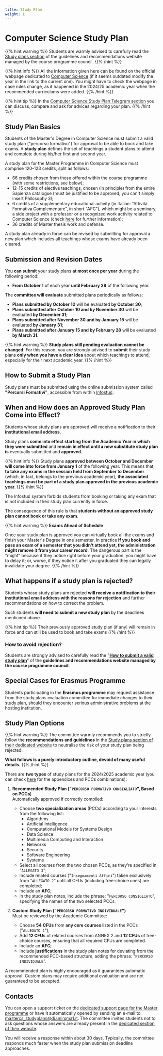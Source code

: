 ```yaml
---
title: Study Plan
weight: 1
---
```


# Computer Science Study Plan

{{% hint warning %}}
<i class="fa-solid fa-triangle-exclamation" style="color: #FFD43B;"></i>
Students are warmly advised to carefully read the [Study plans section](https://mastercs.teaching.di.uniroma1.it/master-programme-in-computer-science/study-plans) of the guidelines and recommendations website managed by the course programme council.
{{% /hint %}}

{{% hint info %}}
<i class="fa-solid fa-circle-info" style="color: #74C0FC;"></i>
All the information given here can be found on the official webpage dedicated to [Computer Science](https://corsidilaurea.uniroma1.it/en/corso/2024/29932/programmazione#bootstrap-fieldgroup-nav-item-custom-tailoring-your-programme) (if it seems outdated modify the year in the link to the current one). You might have to check the webpage in case rules change, as it happened in the 2024/25 academic year when the recommended curriculums were added.
{{% /hint %}}

{{% hint tip %}}
<i class="fa-solid fa-lightbulb" style="color: #238636;"></i>
In the [Computer Science Study Plan Telegram section](https://t.me/computersciencesapienza/9766I) you can discuss, compare and ask for advices regarding your plan.
{{% /hint %}}

## Study Plan Basics

Students of the Master's Degree in Computer Science must submit a valid study plan ("percorso formativo") for approval to be able to book and take exams. A **study plan** defines the set of teachings a student plans to attend and complete during his/her first and second year.

A study plan for the Master Programme in Computer Science must comprise 120–123 credits, split as follows:
- 66 credits chosen from those offered within the course programme (with some restrictions, see below);
- 12–15 credits of elective teachings, chosen (in principle) from the entire Sapienza catalogue (must be justified to be approved, you can't simply insert Philosophy 3);
- 6 credits of a supplementary educational activity (in Italian: "Attività Formativa Complementare", in short "AFC"), which might be a seminary, a side project with a professor or a recognized work activity related to Computer Science (check [here](https://docs.google.com/document/d/e/2PACX-1vRMVE88DZffehZflMrOBiBL2YV40IZ5ZA-naM3d5cZm1Sws1NS9mXGXdrRw0L4a9yObgHgnlwHNQTG8/pub) for further information);
- 36 credits of Master thesis work and defense.

A study plan already in force can be revised by submitting for approval a new plan which includes all teachings whose exams have already been cleared.

## Submission and Revision Dates

You **can submit** your study plans **at most once per year** during the following period:
- **From October 1** of each year **until February 28** of the following year.

The **committee will evaluate** submitted plans periodically as follows:
- **Plans submitted by October 10** will be evaluated **by October 30**;
- **Plans submitted after October 10 and by November 30** will be evaluated **by December 31**;
- **Plans submitted after November 30 and by January 15** will be evaluated **by January 31**;
- **Plans submitted after January 15 and by February 28** will be evaluated **by March 31**.

{{% hint warning %}}
<i class="fa-solid fa-triangle-exclamation" style="color: #FFD43B;"></i>
**Study plans still pending evaluation cannot be changed**. For this reason, you are strongly advised to **submit** their study plans **only when you have a clear idea** about which teachings to attend, especially for their next academic year.
{{% /hint %}}

## How to Submit a Study Plan

Study plans must be submitted using the online submission system called **"Percorsi Formativi"**, accessible from within [Infostud](http://www.uniroma1.it/studenti).

## When and How does an Approved Study Plan Come into Effect?

Students whose study plans are approved will receive a notification to their **institutional email address**.

Study plans **come into effect starting from the Academic Year in which they were submitted** and **remain in effect until a new substitute study plan is** eventually submitted and **approved**.

{{% hint info %}}
<i class="fa-solid fa-circle-info" style="color: #74C0FC;"></i>
Study plans **approved between October and December will come into force from January 1** of the following year. This means that, **to take any exams in the session held from September to December** (which, in fact, belongs to the previous academic year), **the associated teachings must be part of a study plan approved in the previous academic year**.
{{% /hint %}}

The Infostud system forbids students from booking or taking any exam that is not included in their study plan currently in force.

The consequence of this rule is that **students without an approved study plan cannot book or take any exam**.

{{% hint warning %}}
<i class="fa-solid fa-triangle-exclamation" style="color: #FFD43B;"></i> **Exams Ahead of Schedule**

Once your study plan is approved you can virtually book all the exams and finish your Master's Degree in one semester. In practice **if you book and pass an exam of a semester that you didn't attend yet, the administration might remove it from your career record**. The dangerous part is the "might" because if they notice right before your graduation, you might have to delay it; or, worse, if they notice it after you graduated they can legally invalidate your degree.
{{% /hint %}}

## What happens if a study plan is rejected?

Students whose study plans are rejected **will receive a notification to their institutional email address with the reasons for rejection** and further recommendations on how to correct the problem.

Such students **will need to submit a new study plan** by the deadlines mentioned above.

{{% hint tip %}}
<i class="fa-solid fa-lightbulb" style="color: #238636;"></i>
Their previously approved study plan (if any) will remain in force and can still be used to book and take exams
{{% /hint %}}

### **How to avoid rejection?**

Students are strongly advised to carefully read the "[**How to submit a valid study plan**](https://mastercs.teaching.di.uniroma1.it/master-programme-in-computer-science/study-plans/how-to-submit-a-valid-study-plan)" of the **guidelines and recommendations website managed by the course programme council**.

## Special Cases for Erasmus Programme

Students participating in the **Erasmus programme** may request assistance from the study plans evaluation committee for immediate changes to their study plan, should they encounter serious administrative problems at the hosting institution.

## Study Plan Options

{{% hint warning %}}
<i class="fa-solid fa-triangle-exclamation" style="color: #FFD43B;"></i>
The committee warmly recommends you to strictly follow the **recommendations and guidelines** in the [Study plans section of their dedicated website](https://mastercs.teaching.di.uniroma1.it/master-programme-in-computer-science) to neutralise the risk of your study plan being rejected.

**What follows is a purely introductory outline, devoid of many useful details.**
{{% /hint %}}

There are **two types** of study plans for the 2024/2025 academic year (you can check [here](https://docs.google.com/document/d/1kasq5efzmuVXt2SlMfGnvn1gUD5bD877/edit) for the appendices and PCCs combinations):

1. **Recommended Study Plan ("`PERCORSO FORMATIVO CONSIGLIATO`", Based on PCCs)**  
   Automatically approved if correctly compiled:
   - Choose **two specialization areas** (PCCs) according to your interests from the following list:
      - Algorithms
      - Artificial Intelligence
      - Computational Models for Systems Design
      - Data Science
      - Multimedia Computing and Interaction
      - Networks
      - Security
      - Software Engineering
      - Systems
   - Select all courses from the two chosen PCCs, as they're specified in "`ALLEGATO 3`";
   - Include related courses ("`Insegnamenti Affini`") taken exclusively from "`ALLEGATO 2`" until all CFUs (including free-choice ones) are completed;
   - Include an **AFC**;
   - In the study plan notes, include the phrase: "`PERCORSO CONSIGLIATO`", specifying the names of the two selected PCCs.

2. **Custom Study Plan ("`PERCORSO FORMATIVO INDIVIDUALE`")**  
   Must be reviewed by the Academic Committee:
   - Choose **54 CFUs** from **any core courses** listed in the PCCs ("`ALLEGATO 1`");
   - Add **12 CFUs** of related courses from ANNEX 2 and **12 CFUs** of free-choice courses, ensuring that all required CFUs are completed.
   - Include an **AFC**;
   - Include **justifications** in the study plan notes for deviating from the recommended PCC-based structure, adding the phrase: "`PERCORSO INDIVIDUALE`".

A recommended plan is highly encouraged as it guarantees automatic approval. Custom plans may require additional evaluation and are not guaranteed to be accepted.

## Contacts

You can open a support ticket on the [dedicated support page for the Master programme](https://support.mastercs.teaching.di.uniroma1.it/index.php) or have it automatically opened by sending an e-mail to: mastercs_studyplans@di.uniroma1.it. The committee invites students not to ask questions whose answers are already present in the [dedicated section of their website](https://mastercs.teaching.di.uniroma1.it/master-programme-in-computer-science/study-plans).

You will receive a response within about 30 days. Typically, the committee responds much faster when the study plan submission deadline approaches.